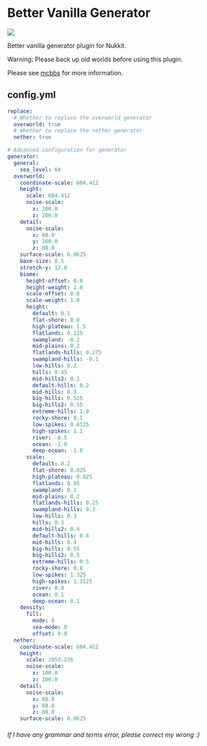# Better Vanilla Generator
[![](https://i.loli.net/2019/06/12/5d00613070e3947388.png)](http://www.mcbbs.net/thread-872584-1-1.html "更好的原生地形生成器")

Better vanilla generator plugin for Nukkit.

Warning: Please back up old worlds before using this plugin.

Please see [mcbbs](http://www.mcbbs.net/thread-872584-1-1.html) for more information.
## config.yml
```yaml
replace:
  # Whether to replace the overworld generator
  overworld: true
  # Whether to replace the nether generator
  nether: true

# Advanced configuration for generator
generator:
  general:
    sea_level: 64
  overworld:
    coordinate-scale: 684.412
    height:
      scale: 684.412
      noise-scale:
        x: 200.0
        z: 200.0
    detail:
      noise-scale:
        x: 80.0
        y: 160.0
        z: 80.0
    surface-scale: 0.0625
    base-size: 8.5
    stretch-y: 12.0
    biome:
      height-offset: 0.0
      height-weight: 1.0
      scale-offset: 0.0
      scale-weight: 1.0
      height:
        default: 0.1
        flat-shore: 0.0
        high-plateau: 1.5
        flatlands: 0.125
        swampland: -0.2
        mid-plains: 0.2
        flatlands-hills: 0.275
        swampland-hills: -0.1
        low-hills: 0.2
        hills: 0.45
        mid-hills2: 0.1
        default-hills: 0.2
        mid-hills: 0.3
        big-hills: 0.525
        big-hills2: 0.55
        extreme-hills: 1.0
        rocky-shore: 0.1
        low-spikes: 0.4125
        high-spikes: 1.1
        river: -0.5
        ocean: -1.0
        deep-ocean: -1.8
      scale:
        default: 0.2
        flat-shore: 0.025
        high-plateau: 0.025
        flatlands: 0.05
        swampland: 0.1
        mid-plains: 0.2
        flatlands-hills: 0.25
        swampland-hills: 0.3
        low-hills: 0.3
        hills: 0.3
        mid-hills2: 0.4
        default-hills: 0.4
        mid-hills: 0.4
        big-hills: 0.55
        big-hills2: 0.5
        extreme-hills: 0.5
        rocky-shore: 0.8
        low-spikes: 1.325
        high-spikes: 1.3125
        river: 0.0
        ocean: 0.1
        deep-ocean: 0.1
    density:
      fill:
        mode: 0
        sea-mode: 0
        offset: 0.0
  nether:
    coordinate-scale: 684.412
    height:
      scale: 2053.236
      noise-scale:
        x: 100.0
        z: 100.0
    detail:
      noise-scale:
        x: 80.0
        y: 60.0
        z: 80.0
    surface-scale: 0.0625
```
###### If I have any grammar and terms error, please correct my wrong :)
